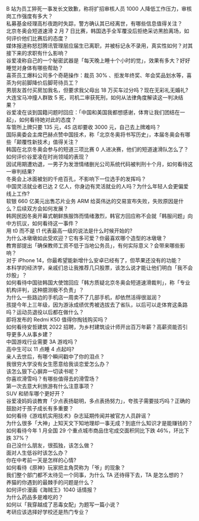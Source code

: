 B 站为员工猝死一事发长文致歉，称将扩招审核人员 1000 人降低工作压力，审核岗工作强度有多大？  
私募基金经理高杉夜跑时失踪，警方确认其已经离世，有哪些信息值得关注？  
北京冬奥会短道速滑 2 月 7 日比赛，韩国选手全军覆没后拒绝采访黑脸离场，如何评价他们比赛后的态度？  
媒体报道称怒怼腾讯管理层应届生已离职，并被标记永不录用，真实性如何？对其接下来的求职有什么影响？  
谷爱凌称自己的一个秘密武器是「每天晚上睡十个小时的觉」，效果有多大？好好睡觉对身体有哪些帮助？  
喜茶员工爆料公司多个奇葩操作：裁员 30% 、拒发年终奖、年会奖品划水等，喜茶为何前脚降价后脚苛待员工？  
男朋友首付买房加我名，但要求我父母出 18 万买车过分吗？现在无彩礼无婚礼?  
大连宝马冲撞人群致 5 死，司机二审获死刑，如何从法律角度解读这一判决结果？  
谷爱凌在谈到国籍问题时回应：「中国和美国我都想感谢，体育让我们团结在一起」，如何看待她对此的态度？  
车管所上牌只要 135 元，4S 店却要收 3000 元，自己去上牌难吗？  
国际奥委会主席巴赫点赞中国技术，称「北京冬奥将书写历史」，本届冬奥会有哪些「颠覆性新技术」值得关注？  
韩国在北京冬奥会参与的短道三项比赛 0 人进决赛，他们的短道速滑队怎么了？  
如何评价谷爱凌在时尚领域的表现？  
因试用期遭劝退，一男子为发泄情绪删光公司系统代码被判刑十个月，如何看待这一审判结果?  
冬奥会上冰面被划的千疮百孔，不影响下一位选手的发挥吗？  
中国灵活就业者已达 2 亿人，你身边有灵活就业的人吗？为什么年轻人会更偏爱线上工作?  
软银 660 亿美元出售芯片业务 ARM 给英伟达的交易宣布失败，失败原因是什么？后续双方会如何发展？  
韩网民因冬奥开幕式朝鲜族服饰而情绪激烈，韩官方回应称不会就「韩服问题」向中方抗议，如何看待这一事件？  
用 t0 而不是 t1 代表最高一级的说法是什么时候开始的?  
为什么冰墩墩如此受欢迎？它有多可爱？你最喜欢哪个造型的冰墩墩？  
教育部提出「确保教师工资不低于当地公务员」，有何实际意义？会带来哪些影响？  
对于 iPhone 14，你最希望能新增什么安卓已经有了，但苹果还没有的功能？  
本科学的经济学，亲戚们总让我推荐几只股票，该怎么说才能让他们明白「我不会炒股」？  
如何看待中国驻韩国大使馆回应「韩方质疑北京冬奥会短道速滑裁判」，称「专业机构评判，这种臆测极不负责」？  
为什么一些路边的手机店一周卖不了几部手机，却依然活得很滋润？  
孩提今年上三年级，因为游泳成绩优秀被选拔去了省队，以后可以走体育这条路吗？运动员退役以后都在做什么？  
即将发布的 Redmi K50 值得你掏钱购买吗？  
如何看待安哲建筑 2022 招聘，为乡村建筑设计师开出百万年薪？高薪资能否引导更多人从事乡建？  
中国游戏行业需要 3A 游戏吗？  
高中生可以 11 点睡 4 点起吗?  
亲人去世后，有哪个瞬间戳中了你的泪点？  
我很穷大学没有女生愿意给我谈恋爱怎么办？  
该怎么狠下心摒弃一切读书呢？  
你喜欢滑雪吗？有哪些值得去的滑雪场？  
第一次去意大利旅游有什么注意事项？  
SUV 和轿车哪个更好开？  
谷爱凌妈妈谈教育「少点表扬聪明，多点表扬努力」，夸孩子需要技巧吗？正确的鼓励对于孩子成长有多重要？  
如何看待《游戏机实用技术》杂志延期传闻并被官方人员辟谣？  
为什么很多「大神」上知天文下知地理却一事无成？到底什么知识才是能赚钱的？  
如何看待今年 1 月全国 29 个重点城市商品住宅成交面积同比下跌 46%，环比下跌 37%？  
自己没什么朋友，很孤独，该怎么做？  
面对人生低谷时该怎么办？  
你在中考前一天是怎样的心情?  
如何看待《原神》玩家把主角荧称为「爷」的现象？  
我们整个部门都不太待见一个同事，为什么 TA 还待得下去，TA 是怎么想的？  
养猫的你遇到的最棘手的问题是什么？  
如何评价漫画《海贼王》1040 话情报？  
为什么药品多是难吃的？  
如何以「我穿越成了恶毒女配」为题写一篇小说？  
考研应该选择好学校还是热门专业？  
